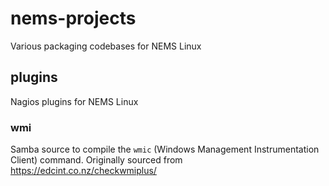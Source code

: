 # nems-projects
Various packaging codebases for NEMS Linux

## plugins

Nagios plugins for NEMS Linux

### wmi

Samba source to compile the `wmic` (Windows Management Instrumentation Client) command. Originally sourced from https://edcint.co.nz/checkwmiplus/
